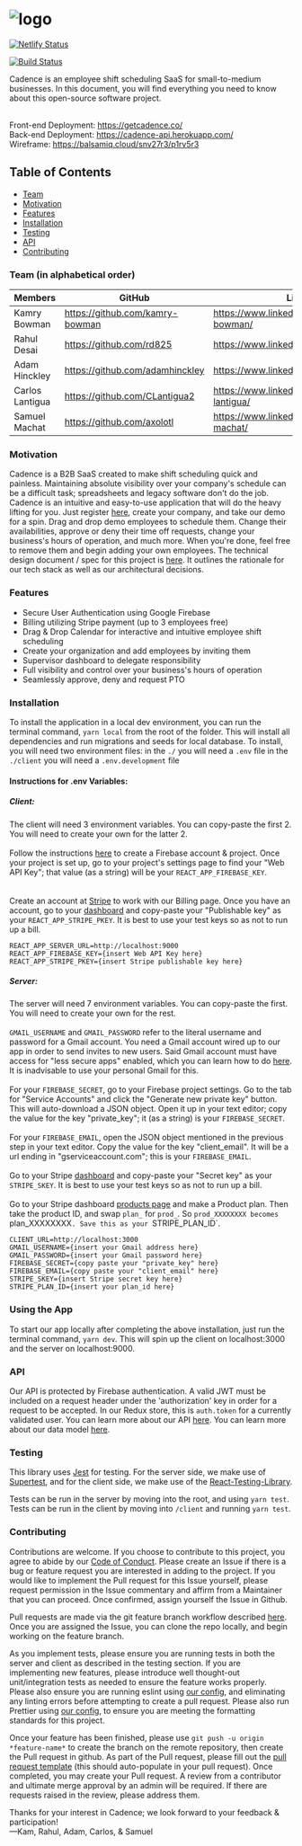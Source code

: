 # ![logo](https://raw.githubusercontent.com/Lambda-School-Labs/labs9-employee-scheduler/master/client/src/assets/img/cadence.png)

[![Netlify Status](https://api.netlify.com/api/v1/badges/1f33c851-d544-41c1-adc3-d82975d87cff/deploy-status)](https://app.netlify.com/sites/cadence/deploys)

[![Build Status](https://travis-ci.com/Lambda-School-Labs/labs9-employee-scheduler.svg?branch=master)](https://travis-ci.com/Lambda-School-Labs/labs9-employee-scheduler)

Cadence is an employee shift scheduling SaaS for small-to-medium businesses. In this document, you will find everything you need to know about this open-source software project. <br><br>

Front-end Deployment: https://getcadence.co/<br>
Back-end Deployment: https://cadence-api.herokuapp.com/<br>
Wireframe: https://balsamiq.cloud/snv27r3/p1rv5r3

## Table of Contents
- [Team](#team)
- [Motivation](#Motivation)
- [Features](#Features)
- [Installation](#Installation)
- [Testing](#Testing)
- [API](#API)
- [Contributing](#Contributing)

### Team (in alphabetical order)
| Members         |      GitHub   |  LinkedIn |
|-----------------|-------------  |------|
| Kamry Bowman    |  https://github.com/kamry-bowman | https://www.linkedin.com/in/kamry-bowman/ |
| Rahul Desai     |    https://github.com/rd825   |   https://www.linkedin.com/in/rdesai01/ |
| Adam Hinckley   | https://github.com/adamhinckley |    https://www.linkedin.com/in/adamhinckley/ |
| Carlos Lantigua | https://github.com/CLantigua2 |   https://www.linkedin.com/in/carlos-lantigua/ |
| Samuel Machat   | https://github.com/axolotl |    https://www.linkedin.com/in/samuel-machat/ |


### Motivation

Cadence is a B2B SaaS created to make shift scheduling quick and painless. Maintaining absolute visibility over your company's schedule can be a difficult task; spreadsheets and legacy software don't do the job. Cadence is an intuitive and easy-to-use application that will do the heavy lifting for you. Just register [here](https://getcadence.co/), create your company, and take our demo for a spin. Drag and drop demo employees to schedule them. Change their availabilities, approve or deny their time off requests, change your business's hours of operation, and much more. When you're done, feel free to remove them and begin adding your own employees. The technical design document / spec for this project is [here](https://github.com/Lambda-School-Labs/labs9-employee-scheduler/blob/master/docs/TDD.md). It outlines the rationale for our tech stack as well as our architectural decisions.

### Features

- Secure User Authentication using Google Firebase
- Billing utilizing Stripe payment (up to 3 employees free)
- Drag & Drop Calendar for interactive and intuitive employee shift scheduling
- Create your organization and add employees by inviting them
- Supervisor dashboard to delegate responsibility
- Full visibility and control over your business's hours of operation
- Seamlessly approve, deny and request PTO


### Installation
To install the application in a local dev environment, you can run the terminal command, `yarn local` from the root of the folder. This will install all dependencies and run migrations and seeds for local database.
To install, you will need two environment files:
in the `./` you will need a `.env` file
in the `./client` you will need a `.env.development` file

#### Instructions for .env Variables:

##### Client:
The client will need 3 environment variables. You can copy-paste the first 2. You will need to create your own for the latter 2. 
<br/><br/>
Follow the instructions [here](https://firebase.google.com/docs/web/setup) to create a Firebase account & project. Once your project is set up, go to your project's settings page to find your "Web API Key"; that value (as a string) will be your `REACT_APP_FIREBASE_KEY`.  
<br/><br/>
Create an account at [Stripe](https://stripe.com) to work with our Billing page. Once you have an account, go to your [dashboard](https://dashboard.stripe.com/account/apikeys) and copy-paste your "Publishable key" as your `REACT_APP_STRIPE_PKEY`. It is best to use your test keys so as not to run up a bill.
```
REACT_APP_SERVER_URL=http://localhost:9000
REACT_APP_FIREBASE_KEY={insert Web API Key here}
REACT_APP_STRIPE_PKEY={insert Stripe publishable key here}
```

##### Server:
The server will need 7 environment variables. You can copy-paste the first. You will need to create your own for the rest. <br/><br/>
`GMAIL_USERNAME` and `GMAIL_PASSWORD` refer to the literal username and password for a Gmail account. You need a Gmail account wired up to our app in order to send invites to new users. Said Gmail account must have access for "less secure apps" enabled, which you can learn how to do [here](https://support.google.com/accounts/answer/6010255?hl=en). It is inadvisable to use your personal Gmail for this.
<br/><br/>
For your `FIREBASE_SECRET`, go to your Firebase project settings. Go to the tab for "Service Accounts" and click the "Generate new private key" button. This will auto-download a JSON object. Open it up in your text editor; copy the value for the key "private_key"; it (as a string) is your `FIREBASE_SECRET`. 
<br/><br/>
For your `FIREBASE_EMAIL`, open the JSON object mentioned in the previous step in your text editor. Copy the value for the key "client_email". It will be a url ending in "gserviceaccount.com"; this is your `FIREBASE_EMAIL`.
<br/><br/>
Go to your Stripe [dashboard](https://dashboard.stripe.com/account/apikeys) and copy-paste your "Secret key" as your `STRIPE_SKEY`. It is best to use your test keys so as not to run up a bill.
<br/><br/>
Go to your Stripe dashboard [products page](https://dashboard.stripe.com/account/apikeys) and make a Product plan. Then take the product ID, and swap `plan_` for `prod_`. So `prod_XXXXXXXX becomes `plan_XXXXXXXX`. Save this as your `STRIPE_PLAN_ID`.
```
CLIENT_URL=http://localhost:3000
GMAIL_USERNAME={insert your Gmail address here}
GMAIL_PASSWORD={insert your Gmail password here}
FIREBASE_SECRET={copy paste your "private_key" here}
FIREBASE_EMAIL={copy paste your "client_email" here}
STRIPE_SKEY={insert Stripe secret key here}
STRIPE_PLAN_ID={insert your plan_id here}
```

### Using the App
To start our app locally after completing the above installation, just run the terminal command, `yarn dev`. This will spin up the client on localhost:3000 and the server on localhost:9000.

### API
Our API is protected by Firebase authentication. A valid JWT must be included on a request header under the 'authorization' key in order for a request to be accepted. In our Redux store, this is `auth.token` for a currently validated user. You can learn more about our API [here](https://github.com/Lambda-School-Labs/labs9-employee-scheduler/blob/master/docs/API.md). You can learn more about our data model [here](https://github.com/Lambda-School-Labs/labs9-employee-scheduler/blob/master/docs/data_model.md).

### Testing
This library uses [Jest](https://jestjs.io/) for testing. For the server side, we make use of [Supertest](https://github.com/visionmedia/supertest), and for the client side, we make use of the [React-Testing-Library](https://testing-library.com/react).

Tests can be run in the server by moving into the root, and using `yarn test`. Tests can be run in the client by moving into `/client` and running `yarn test`.

### Contributing
Contributions are welcome. If you choose to contribute to this project, you agree to abide by our [Code of Conduct](https://github.com/Lambda-School-Labs/labs9-employee-scheduler/blob/master/docs/CODE_OF_CONDUCT.md). Please create an Issue if there is a bug or feature request you are interested in adding to the project. If you would like to implement the Pull request for this Issue yourself, please request permission in the Issue commentary and affirm from a Maintainer that you can proceed. Once confirmed, assign yourself the Issue in Github.

Pull requests are made via the git feature branch workflow described [here](https://www.atlassian.com/git/tutorials/comparing-workflows/feature-branch-workflow). Once you are assigned the Issue, you can clone the repo locally, and begin working on the feature branch.

As you implement tests, please ensure you are running tests in both the server and client as described in the testing section. If you are implementing new features, please introduce well thought-out unit/integration tests as needed to ensure the feature works properly. Please also ensure you are running eslint using [our config](https://github.com/Lambda-School-Labs/labs9-employee-scheduler/blob/master/.eslintrc.js), and eliminating any linting errors before attempting to create a pull request. Please also run Prettier using [our config](https://github.com/Lambda-School-Labs/labs9-employee-scheduler/blob/master/.prettierrc), to ensure you are meeting the formatting standards for this project.

Once your feature has been finished, please use `git push -u origin *feature-name*` to create the branch on the remote repository, then create the Pull request in github. As part of the Pull request, please fill out the [pull request template](pull_request_template.md) (this should auto-populate in your pull request). Once completed, you may create your Pull request. A review from a contributor and ultimate merge approval by an admin will be required. If there are requests raised in the review, please address them.

Thanks for your interest in Cadence; we look forward to your feedback & participation! <br/>
—Kam, Rahul, Adam, Carlos, & Samuel
